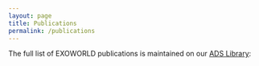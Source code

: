 ```yaml
---
layout: page
title: Publications
permalink: /publications
---
```


The full list of EXOWORLD publications is maintained on our <a href="https://ui.adsabs.harvard.edu/public-libraries/ICkn29JGQsOW0tpf9rYlIA">ADS Library</a>:

